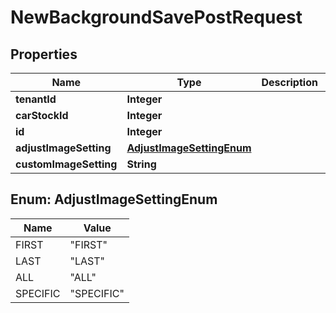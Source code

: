 

# NewBackgroundSavePostRequest


## Properties

| Name | Type | Description | Notes |
|------------ | ------------- | ------------- | -------------|
|**tenantId** | **Integer** |  |  |
|**carStockId** | **Integer** |  |  |
|**id** | **Integer** |  |  |
|**adjustImageSetting** | [**AdjustImageSettingEnum**](#AdjustImageSettingEnum) |  |  |
|**customImageSetting** | **String** |  |  [optional] |



## Enum: AdjustImageSettingEnum

| Name | Value |
|---- | -----|
| FIRST | &quot;FIRST&quot; |
| LAST | &quot;LAST&quot; |
| ALL | &quot;ALL&quot; |
| SPECIFIC | &quot;SPECIFIC&quot; |



